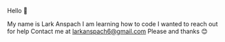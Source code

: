 
Hello 👋 

My name is Lark Anspach
I am learning how to code
I wanted to reach out for help
Contact me at larkanspach6@gmail.com 
Please and thanks 😊 
